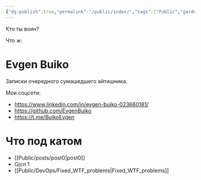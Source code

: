 ```yaml
---
{"dg-publish":true,"permalink":"/public/index/","tags":["Public","gardenEntry","gardenEntry"]}
---
```


Кто ты воин?

Что ж:

# Evgen Buiko

Записки очередного сумашедшего айтишника. 

Мои соцсети:
* https://www.linkedin.com/in/evgen-buiko-023660181/
* https://github.com/EvgenBuiko
* https://t.me/BuikoEvgen

# Что под катом

* [[Public/posts/post0\|post0]]
* Gjcn 1
* [[Public/DevOps/Fixed_WTF_problems\|Fixed_WTF_problems]]





